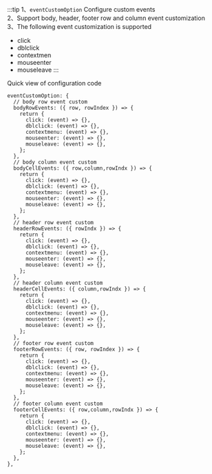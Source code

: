 :::tip
1、`eventCustomOption` Configure custom events<br>
2、Support body, header, footer row and column event customization<br>
3、The following event customization is supported

- click
- dblclick
- contextmen
- mouseenter
- mouseleave
  :::

Quick view of configuration code

```
eventCustomOption: {
  // body row event custom
  bodyRowEvents: ({ row, rowIndex }) => {
    return {
      click: (event) => {},
      dblclick: (event) => {},
      contextmenu: (event) => {},
      mouseenter: (event) => {},
      mouseleave: (event) => {},
    };
  },
  // body column event custom
  bodyCellEvents: ({ row,column,rowIndx }) => {
    return {
      click: (event) => {},
      dblclick: (event) => {},
      contextmenu: (event) => {},
      mouseenter: (event) => {},
      mouseleave: (event) => {},
    };
  },
  // header row event custom
  headerRowEvents: ({ rowIndx }) => {
    return {
      click: (event) => {},
      dblclick: (event) => {},
      contextmenu: (event) => {},
      mouseenter: (event) => {},
      mouseleave: (event) => {},
    };
  },
  // header column event custom
  headerCellEvents: ({ column,rowIndx }) => {
    return {
      click: (event) => {},
      dblclick: (event) => {},
      contextmenu: (event) => {},
      mouseenter: (event) => {},
      mouseleave: (event) => {},
    };
  },
  // footer row event custom
  footerRowEvents: ({ row, rowIndex }) => {
    return {
      click: (event) => {},
      dblclick: (event) => {},
      contextmenu: (event) => {},
      mouseenter: (event) => {},
      mouseleave: (event) => {},
    };
  },
  // footer column event custom
  footerCellEvents: ({ row,column,rowIndx }) => {
    return {
      click: (event) => {},
      dblclick: (event) => {},
      contextmenu: (event) => {},
      mouseenter: (event) => {},
      mouseleave: (event) => {},
    };
  },
},
```
